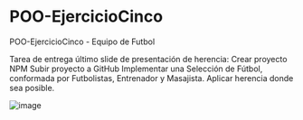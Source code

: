 # POO-EjercicioCinco

POO-EjercicioCinco - Equipo de Futbol

Tarea de entrega último slide de presentación de herencia:
Crear proyecto NPM
Subir proyecto a GitHub
Implementar una Selección de Fútbol, conformada por Futbolistas, Entrenador y Masajista.
Aplicar herencia donde sea posible.

![image](https://user-images.githubusercontent.com/104039810/194313350-62bb2a07-0951-4787-b400-dd2093b0e473.png)
